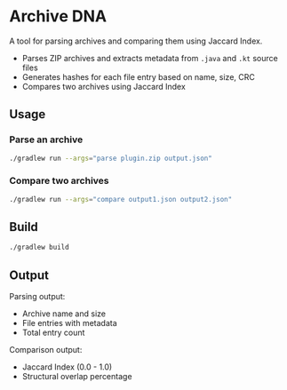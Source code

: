 # Archive DNA

A tool for parsing archives and comparing them using Jaccard Index.


- Parses ZIP archives and extracts metadata from `.java` and `.kt` source files
- Generates hashes for each file entry based on name, size, CRC
- Compares two archives using Jaccard Index

## Usage

### Parse an archive

```bash
./gradlew run --args="parse plugin.zip output.json"
```

### Compare two archives

```bash
./gradlew run --args="compare output1.json output2.json"
```

## Build

```bash
./gradlew build
```

## Output

Parsing output:
- Archive name and size
- File entries with metadata
- Total entry count

Comparison output:
- Jaccard Index (0.0 - 1.0)
- Structural overlap percentage
